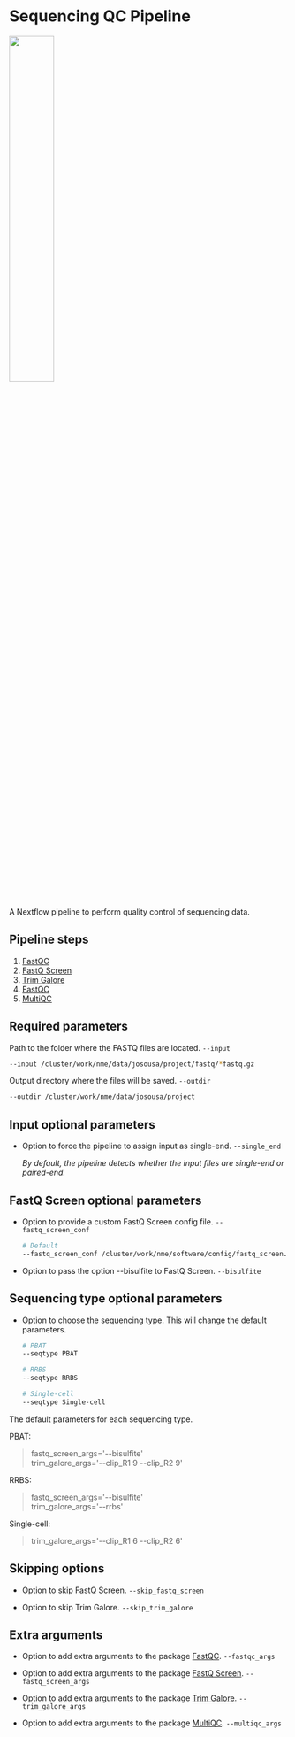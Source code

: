 # Sequencing QC Pipeline

<img width="40%" src="https://raw.githubusercontent.com/nextflow-io/trademark/master/nextflow2014_no-bg.png" />

A Nextflow pipeline to perform quality control of sequencing data.

## Pipeline steps
1. [FastQC](https://www.bioinformatics.babraham.ac.uk/projects/fastqc/)
2. [FastQ Screen](https://www.bioinformatics.babraham.ac.uk/projects/fastq_screen/)
3. [Trim Galore](https://www.bioinformatics.babraham.ac.uk/projects/trim_galore/)
4. [FastQC](https://www.bioinformatics.babraham.ac.uk/projects/fastqc/)
5. [MultiQC](https://multiqc.info/)

## Required parameters

Path to the folder where the FASTQ files are located. 
`--input`
``` bash
--input /cluster/work/nme/data/josousa/project/fastq/*fastq.gz
```

Output directory where the files will be saved.
`--outdir`
``` bash
--outdir /cluster/work/nme/data/josousa/project
```

## Input optional parameters

- Option to force the pipeline to assign input as single-end.
`--single_end`

    _By default, the pipeline detects whether the input files are single-end or paired-end._

## FastQ Screen optional parameters

- Option to provide a custom FastQ Screen config file.
`--fastq_screen_conf`
    ``` bash
    # Default
    --fastq_screen_conf /cluster/work/nme/software/config/fastq_screen.conf
    ```

- Option to pass the option --bisulfite to FastQ Screen. 
`--bisulfite`

## Sequencing type optional parameters

- Option to choose the sequencing type. This will change the default parameters.
    ``` bash
    # PBAT
    --seqtype PBAT

    # RRBS
    --seqtype RRBS

    # Single-cell
    --seqtype Single-cell
    ```

The default parameters for each sequencing type.

PBAT: 
>fastq_screen_args='--bisulfite'<br>
>trim_galore_args='--clip_R1 9 --clip_R2 9'

RRBS:
>fastq_screen_args='--bisulfite'<br>
>trim_galore_args='--rrbs'

Single-cell:
>trim_galore_args='--clip_R1 6 --clip_R2 6'

## Skipping options
- Option to skip FastQ Screen. 
`--skip_fastq_screen`

- Option to skip Trim Galore. 
`--skip_trim_galore`


## Extra arguments
- Option to add extra arguments to the package [FastQC](https://www.bioinformatics.babraham.ac.uk/projects/fastqc/).
`--fastqc_args`

- Option to add extra arguments to the package [FastQ Screen](https://www.bioinformatics.babraham.ac.uk/projects/fastq_screen/).
`--fastq_screen_args`

- Option to add extra arguments to the package [Trim Galore](https://www.bioinformatics.babraham.ac.uk/projects/trim_galore/).
`--trim_galore_args`

- Option to add extra arguments to the package [MultiQC](https://multiqc.info/).
`--multiqc_args`
